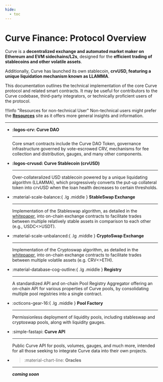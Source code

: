 ```yaml
---
hide:
  - toc
---
```


<h1>Curve Finance: Protocol Overview</h1>

Curve is a **decentralized exchange and automated market maker on Ethereum and EVM sidechains/L2s**, designed for the **efficient trading of stablecoins and other volatile assets**. 

Additionally, Curve has launched its own stablecoin, **crvUSD, featuring a unique liquidation mechanism known as LLAMMA**.

This documentation outlines the technical implementation of the core Curve protocol and related smart contracts. It may be useful for contributors to the Curve codebase, third-party integrators, or technically proficient users of the protocol.

!!!info "Resources for non-technical User"
    Non-technical users might prefer the **[Resources](https://resources.curve.fi/)** site as it offers more general insights and information.

---------

<div class="grid cards" markdown>

-   **:logos-crv: Curve DAO** 

    ---

    Core smart contracts include the Curve DAO Token, governance infrastructure governed by vote-escrowed CRV, mechanisms for fee collection and distribution, gauges, and many other components.

-   **:logos-crvusd: Curve Stablecoin (crvUSD)**

    ---

    Over-collateralized USD stablecoin powered by a unique liquidating algorithm (LLAMMA), which progressively converts the put-up collateral token into crvUSD when the loan health decreases to certain thresholds.

-   :material-scale-balance:{ .lg .middle } **StableSwap Exchange**

    ---

    Implementation of the Stableswap algorithm, as detailed in the [whitepaper](./assets/pdf/stableswap-paper.pdf), into on-chain exchange contracts to facilitate trades between multiple relatively stable assets in comparison to each other (e.g., USDC<>USDT).

-   :material-scale-unbalanced:{ .lg .middle } **CryptoSwap Exchange**

    ---

    Implementation of the Cryptoswap algorithm, as detailed in the [whitepaper](./assets/pdf/crypto-pools-paper.pdf), into on-chain exchange contracts to facilitate trades between multiple volatile assets (e.g. CRV<>ETH).


-   :material-database-cog-outline:{ .lg .middle } **Registry**

    ---

    A standardized API and on-chain Pool Registry Aggregator offering an on-chain API for various properties of Curve pools, by consolidating multiple pool registries into a single contract.

-   :octicons-gear-16:{ .lg .middle } **Pool Factory**

    ---

    Permissionless deployment of liquidity pools, including stableswap and cryptoswap pools, along with liquidity gauges.

-   :simple-fastapi: **Curve API**

    ---

    Public Curve API for pools, volumes, gauges, and much more, intended for all those seeking to integrate Curve data into their own projects.


-   >:material-chart-line: **Oracles**

    ---

    *__coming soon__*
</div>
